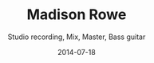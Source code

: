 ---
title: Madison Rowe
subtitle: Studio recording, Mix, Master, Bass guitar
category: studio-recording

thumb: placeholder-thumbnail.jpg
image: placeholder-image.jpg

description: NEED SOUNDCLOUD LINK.

layout: default
date: 2014-07-18
---